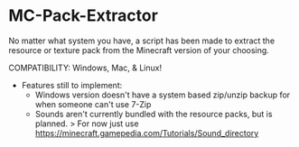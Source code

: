 # MC-Pack-Extractor
No matter what system you have, a script has been made to extract the resource or texture pack from the Minecraft version of your choosing.

COMPATIBILITY: Windows, Mac, & Linux!

* Features still to implement:
  - Windows version doesn't have a system based zip/unzip backup for when someone can't use 7-Zip
  - Sounds aren't currently bundled with the resource packs, but is planned. > For now just use https://minecraft.gamepedia.com/Tutorials/Sound_directory
